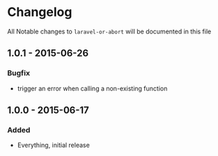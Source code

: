 # Changelog

All Notable changes to `laravel-or-abort` will be documented in this file

## 1.0.1 - 2015-06-26

### Bugfix
- trigger an error when calling a non-existing function


## 1.0.0 - 2015-06-17

### Added
- Everything, initial release

